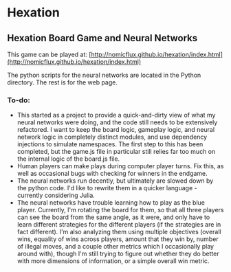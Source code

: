 # Hexation
## Hexation Board Game and Neural Networks
This game can be played at: [http://nomicflux.github.io/hexation/index.html](http://nomicflux.github.io/hexation/index.html)

The python scripts for the neural networks are located in the Python directory.  The rest is for the web page.

### To-do:
* This started as a project to provide a quick-and-dirty view of what my neural networks were doing, and the code still needs to be extensively refactored.  I want to keep the board logic, gameplay logic, and neural network logic in completely distinct modules, and use dependency injections to simulate namespaces.  The first step to this has been completed, but the game.js file in particular still relies far too much on the internal logic of the board.js file.
* Human players can make plays during computer player turns. Fix this, as well as occasional bugs with checking for winners in the endgame.
* The neural networks run decently, but ultimately are slowed down by the python code.  I'd like to rewrite them in a quicker language - currently considering Julia.
* The neural networks have trouble learning how to play as the blue player.  Currently, I'm rotating the board for them, so that all three players can see the board from the same angle, as it were, and only have to learn different strategies for the different players (if the strategies are in fact different).  I'm also analyzing them using multiple objectives (overall wins, equality of wins across players, amount that they win by, number of illegal moves, and a couple other metrics which I occasionally play around with), though I'm still trying to figure out whether they do better with more dimensions of information, or a simple overall win metric.
